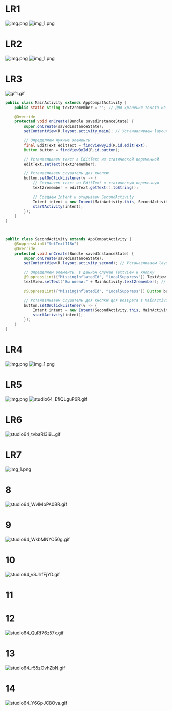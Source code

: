 # LR1
![img.png](LR1/img.png)
![img_1.png](LR1/img_1.png)
# LR2
![img.png](LR2/Fimg.png)
![img_1.png](LR2/img_1.png)
# LR3
![gif1.gif](LR3/gif1.gif)
```java
public class MainActivity extends AppCompatActivity {
    public static String text2remember = ""; // Для хранения текста из EditText

    @Override
    protected void onCreate(Bundle savedInstanceState) {
        super.onCreate(savedInstanceState);
        setContentView(R.layout.activity_main); // Устанавливаем layout

        // Определяем нужные элементы
        final EditText editText = findViewById(R.id.editText);
        Button button = findViewById(R.id.button);

        // Устанавливаем текст в EditText из статической переменной
        editText.setText(text2remember);

        // Устанавливаем слушатель для кнопки
        button.setOnClickListener(v -> {
            // Сохраняем текст из EditText в статическую переменную
            text2remember = editText.getText().toString();

            // Создаем Intent и открываем SecondActivity
            Intent intent = new Intent(MainActivity.this, SecondActivity.class);
            startActivity(intent);
        });
    }
}



public class SecondActivity extends AppCompatActivity {
    @SuppressLint("SetTextI18n")
    @Override
    protected void onCreate(Bundle savedInstanceState) {
        super.onCreate(savedInstanceState);
        setContentView(R.layout.activity_second); // Устанавливаем layout

        // Определяем элементы, в данном случае TextView и кнопку
        @SuppressLint({"MissingInflatedId", "LocalSuppress"}) TextView textView = findViewById(R.id.textView6);
        textView.setText("Вы ввели:" + MainActivity.text2remember); // Устанавливаем текст из переменной MainActivity.text2remember

        @SuppressLint({"MissingInflatedId", "LocalSuppress"}) Button button = findViewById(R.id.button2);

        // Устанавливаем слушатель для кнопки для возврата в MainActivity
        button.setOnClickListener(v -> {
            Intent intent = new Intent(SecondActivity.this, MainActivity.class);
            startActivity(intent);
        });
    }
}
```
# LR4

![img.png](../app/src/main/res/drawable/img.png)
![img_1.png](../app/src/main/res/drawable/img_1.png)

# LR5
![img.png](LR5/img.png)
![studio64_EfiQLguP6R.gif](LR5/studio64_EfiQLguP6R.gif)

# LR6
![studio64_tvbaRI3i9L.gif](LR6/studio64_tvbaRI3i9L.gif)
# LR7
![img_1.png](img_1.png)

# 8 
![studio64_WvlMoPA0BR.gif](studio64_WvlMoPA0BR.gif)

# 9 
![studio64_WkbMNYO50g.gif](studio64_WkbMNYO50g.gif)

# 10 
![studio64_vSJlrfFjYD.gif](studio64_vSJlrfFjYD.gif)
# 11

# 12
![studio64_QuRf76z57x.gif](studio64_QuRf76z57x.gif)
# 13
![studio64_r55zOvhZbN.gif](studio64_r55zOvhZbN.gif)
# 14
![studio64_Y6GpJCBOva.gif](studio64_Y6GpJCBOva.gif)